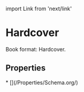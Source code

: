 import Link from 'next/link'

# Hardcover

Book format: Hardcover.

## Properties

<Grid>
* [](/Properties/Schema.org/)

</Grid>

